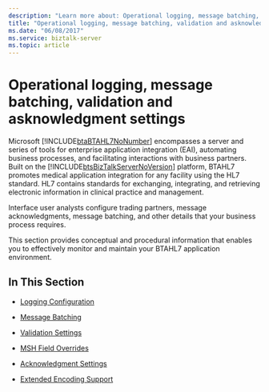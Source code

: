 ```yaml
---
description: "Learn more about: Operational logging, message batching, validation and asknowledgment settings"
title: "Operational logging, message batching, validation and asknowledgment settings"
ms.date: "06/08/2017"
ms.service: biztalk-server
ms.topic: article
---
```

# Operational logging, message batching, validation and asknowledgment settings
Microsoft [!INCLUDE[btaBTAHL7NoNumber](../../includes/btabtahl7nonumber-md.md)] encompasses a server and series of tools for enterprise application integration (EAI), automating business processes, and facilitating interactions with business partners. Built on the [!INCLUDE[btsBizTalkServerNoVersion](../../includes/btsbiztalkservernoversion-md.md)] platform, BTAHL7 promotes medical application integration for any facility using the HL7 standard. HL7 contains standards for exchanging, integrating, and retrieving electronic information in clinical practice and management.  
  
 Interface user analysts configure trading partners, message acknowledgments, message batching, and other details that your business process requires.  
  
 This section provides conceptual and procedural information that enables you to effectively monitor and maintain your BTAHL7 application environment.  
  
## In This Section  
  
-   [Logging Configuration](../../adapters-and-accelerators/accelerator-hl7/logging-configuration.md)  
  
-   [Message Batching](../../adapters-and-accelerators/accelerator-hl7/message-batching.md)  
  
-   [Validation Settings](../../adapters-and-accelerators/accelerator-hl7/validation-settings.md)  
  
-   [MSH Field Overrides](../../adapters-and-accelerators/accelerator-hl7/msh-field-overrides.md)  
  
-   [Acknowledgment Settings](../../adapters-and-accelerators/accelerator-hl7/acknowledgment-settings.md)  
  
-   [Extended Encoding Support](../../adapters-and-accelerators/accelerator-hl7/extended-encoding-support.md)
